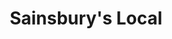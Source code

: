 ---
title: "Sainsbury's Local"
url: /harrogate/sainsburys-local-cold-bath-road/
shop: Lebensmittel
---